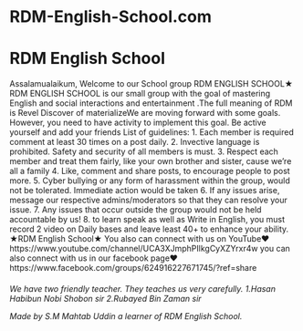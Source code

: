 # RDM-English-School.com
<html>
<head>
<h1>
RDM English School
</h1>
</head>
<body>
<p>Assalamualaikum, Welcome to our School group RDM ENGLISH SCHOOL★ RDM ENGLISH SCHOOL is our small group with the goal of mastering English and social interactions and entertainment .The full meaning of RDM is Revel Discover of materializeWe are moving forward with some goals. However, you need to have activity to implement this goal. Be active yourself and add your friends List of guidelines: 1. Each member is required comment at least 30 times on a post daily. 2. Invective language is prohibited. Safety and security of all members is must. 3. Respect each member and treat them fairly, like your own brother and sister, cause we’re all a family 4. Like, comment and share posts, to encourage people to post more. 5. Cyber bullying or any form of harassment within the group, would not be tolerated. Immediate action would be taken 6. If any issues arise, message our respective admins/moderators so that they can resolve your issue. 7. Any issues that occur outside the group would not be held accountable by us! 8. to learn speak as well as Write in English, you must record 2 video on Daily bases and leave least 40+ to enhance your ability. ★RDM English School★ You also can connect with us on YouTube♥ https://www.youtube.com/channel/UCA3XJmphPIlkgCyXZYrxr4w you can also connect with us in our facebook page❤
https://www.facebook.com/groups/624916227671745/?ref=share
</p>
<h6>We have two friendly teacher. They teaches us very carefully.
1.Hasan Habibun Nobi Shobon sir
2.Rubayed Bin Zaman sir
<p>
Made by S.M Mahtab Uddin a learner of RDM English School.
</p></body>
</html>
